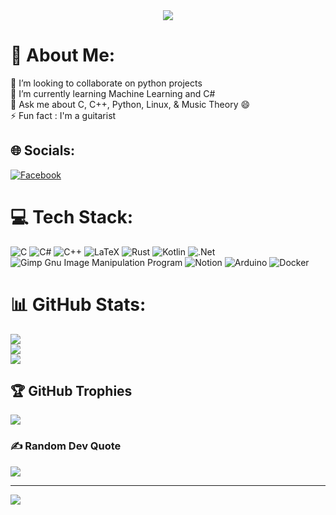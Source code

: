 
<div id="header" align="center">
  <img src="https://media.giphy.com/media/g8kzR6Wt3eFVB87yKq/giphy.gif"/>
</div>


# 💫 About Me:
👯 I’m looking to collaborate on python projects<br>🌱 I’m currently learning Machine Learning and C#<br>💬 Ask me about C, C++, Python, Linux, & Music Theory 😄<br>⚡ Fun fact : I'm a guitarist


## 🌐 Socials:
[![Facebook](https://img.shields.io/badge/Facebook-%231877F2.svg?logo=Facebook&logoColor=white)](https://facebook.com/b33plop) 

# 💻 Tech Stack:
![C](https://img.shields.io/badge/c-%2300599C.svg?style=flat&logo=c&logoColor=white) ![C#](https://img.shields.io/badge/c%23-%23239120.svg?style=flat&logo=c-sharp&logoColor=white) ![C++](https://img.shields.io/badge/c++-%2300599C.svg?style=flat&logo=c%2B%2B&logoColor=white) ![LaTeX](https://img.shields.io/badge/latex-%23008080.svg?style=flat&logo=latex&logoColor=white) ![Rust](https://img.shields.io/badge/rust-%23000000.svg?style=flat&logo=rust&logoColor=white) ![Kotlin](https://img.shields.io/badge/kotlin-%230095D5.svg?style=flat&logo=kotlin&logoColor=white) ![.Net](https://img.shields.io/badge/.NET-5C2D91?style=flat&logo=.net&logoColor=white) ![Gimp Gnu Image Manipulation Program](https://img.shields.io/badge/Gimp-657D8B?style=flat&logo=gimp&logoColor=FFFFFF) ![Notion](https://img.shields.io/badge/Notion-%23000000.svg?style=flat&logo=notion&logoColor=white) ![Arduino](https://img.shields.io/badge/-Arduino-00979D?style=flat&logo=Arduino&logoColor=white) ![Docker](https://img.shields.io/badge/docker-%230db7ed.svg?style=flat&logo=docker&logoColor=white)
# 📊 GitHub Stats:
![](https://github-readme-stats.vercel.app/api?username=B33pl0p&theme=midnight-purple&hide_border=false&include_all_commits=true&count_private=true)<br/>
![](https://github-readme-streak-stats.herokuapp.com/?user=B33pl0p&theme=midnight-purple&hide_border=false)<br/>
![](https://github-readme-stats.vercel.app/api/top-langs/?username=B33pl0p&theme=midnight-purple&hide_border=false&include_all_commits=true&count_private=true&layout=compact)

## 🏆 GitHub Trophies
![](https://github-profile-trophy.vercel.app/?username=B33pl0p&theme=monokai&no-frame=false&no-bg=true&margin-w=4)

### ✍️ Random Dev Quote
![](https://quotes-github-readme.vercel.app/api?type=horizontal&theme=radical)

---
[![](https://visitcount.itsvg.in/api?id=B33pl0p&icon=6&color=1)](https://visitcount.itsvg.in)

<!-- Proudly created with GPRM ( https://gprm.itsvg.in ) -->
